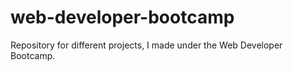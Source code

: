 # web-developer-bootcamp
Repository for different projects, I made under the Web Developer Bootcamp.

